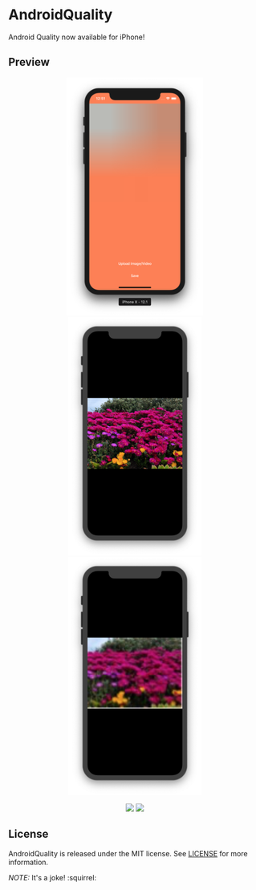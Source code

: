 # AndroidQuality
Android Quality now available for iPhone!

 ## Preview
 <p align="center">
 <img src = "/Demo/Preview.png" height = "475" > <img src = "/Demo/Demo.png" height = "475"> <img src = "/Demo/Demo2.png" height = "475">  
</p>


 <p align="center">
 <img src = "/Demo/Demo.gif" height = "285" > <img src = "/Demo/Demo2.gif" height = "285">
</p>


## License
AndroidQuality is released under the MIT license. See [LICENSE](https://github.com/LemaMichael/AndroidQuality/blob/master/LICENSE) for more information.


*NOTE:* It's a joke! :squirrel:
